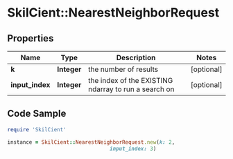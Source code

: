 # SkilCient::NearestNeighborRequest

## Properties

Name | Type | Description | Notes
------------ | ------------- | ------------- | -------------
**k** | **Integer** | the number of results | [optional] 
**input_index** | **Integer** | the index of the EXISTING ndarray to run a search on | [optional] 

## Code Sample

```ruby
require 'SkilCient'

instance = SkilCient::NearestNeighborRequest.new(k: 2,
                                 input_index: 3)
```


